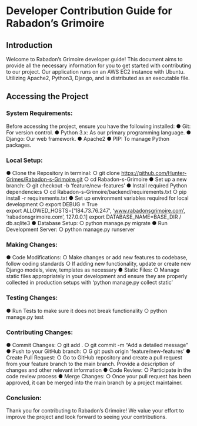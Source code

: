 # Developer Contribution Guide for Rabadon’s Grimoire

## Introduction
	
Welcome to Rabadon’s Grimoire developer guide! This document aims to provide all the necessary information for you to get started with contributing to our project. Our application runs on an AWS EC2 instance with Ubuntu. Utilizing Apache2, Python3, Django, and is distributed as an executable file.

## Accessing the Project

### System Requirements:
Before accessing the project, ensure you have the following installed:
●	Git: For version control.
●	Python 3.x: As our primary programming language.
●	Django: Our web framework.
●	Apache2
●	PIP: To manage Python packages.

### Local Setup:
●	Clone the Repository in terminal:
○	git clone https://github.com/Hunter-Grimes/Rabadon-s-Grimoire.git
○	cd Rabadon-s-Grimoire
●	Set up a new branch:
○	git checkout -b ‘feature/new-features’
●	Install required Python dependencie:s
○	cd Rabadon-s-Grimoire/backend/requirements.txt
○	pip install -r requirements.txt
●	Set up environment variables required for local development
○	export DEBUG = True  
export ALLOWED_HOSTS=['184.73.76.247', ‘www.rabadonsgrimoire.com’, ‘rabadonsgrimoire.com’, 127.0.0.1]
export DATABASE_NAME=BASE_DIR / db.sqlite3
●	Database Setup:
○	python manage.py migrate
●	Run Development Server:
○	python manage.py runserver



### Making Changes:
●	Code Modifications:
○	Make changes or add new features to codebase, follow coding standards
○	If adding new functionality, update or create new Django models, view, templates as necessary
●	Static Files:
○	Manage static files appropriately in your development and ensure they are properly collected in production setups with					 ‘python manage.py collect static’

### Testing Changes:
●	Run Tests to make sure it does not break functionality
○	python manage.py test

### Contributing Changes:
●	Commit Changes:
○	git add . 
○	git commit -m “Add a detailed message”
●	Push to your GitHub branch:
○	G git push origin ‘feature/new-features’
●	Create Pull Request:
○	Go to GitHub repository and create a pull request from your feature branch to the main branch. Provide a description of changes and other relevant information
●	Code Review:
○	Participate in the code review process
●	Merge Changes:
○	Once your pull request has been approved, it can be merged into the main branch by a project maintainer.

### Conclusion:
Thank you for contributing to Rabadon’s Grimoire! We value your effort to improve the project and look forward to seeing your contributions.


